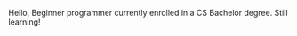 Hello, Beginner programmer currently enrolled in a CS Bachelor degree. Still learning!

<!---
Anya-Louni/Anya-Louni is a ✨ special ✨ repository because its `README.md` (this file) appears on your GitHub profile.
You can click the Preview link to take a look at your changes.
--->
